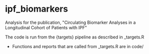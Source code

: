 # ipf_biomarkers

Analysis for the publication, "Circulating Biomarker Analyses in a Longitudinal Cohort of Patients with IPF"

The code is run from the {targets} pipeline as described in _targets.R

+ Functions and reports that are called from _targets.R are in code/
